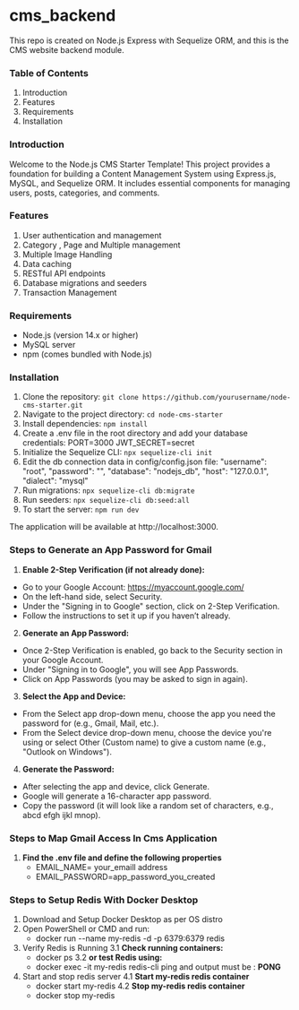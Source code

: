 # cms_backend
This repo is created on Node.js Express with Sequelize ORM, and this is the CMS website backend module.

### **Table of Contents**
1. Introduction 
2. Features 
3. Requirements 
4. Installation


### **Introduction**

Welcome to the Node.js CMS Starter Template! This project provides a foundation for building a Content Management System using Express.js, MySQL, and Sequelize ORM. 
It includes essential components for managing users, posts, categories, and comments.

### **Features**
1. User authentication and management 
2. Category , Page and Multiple management
3. Multiple Image Handling
4. Data caching 
5. RESTful API endpoints 
6. Database migrations and seeders
7. Transaction Management

### **Requirements**
* Node.js (version 14.x or higher)
* MySQL server
* npm (comes bundled with Node.js)

### **Installation**

1. Clone the repository: `git clone https://github.com/yourusername/node-cms-starter.git`
2. Navigate to the project directory: `cd node-cms-starter `
3. Install dependencies: `npm install `
4. Create a .env file in the root directory and add your database credentials:
   PORT=3000
   JWT_SECRET=secret
5. Initialize the Sequelize CLI: `npx sequelize-cli init`
6. Edit the db connection data in config/config.json file:
   "username": "root",
   "password": "",
   "database": "nodejs_db",
   "host": "127.0.0.1",
   "dialect": "mysql"
6. Run migrations: `npx sequelize-cli db:migrate `
7. Run seeders: `npx sequelize-cli db:seed:all`
8. To start the server: `npm run dev`

The application will be available at http://localhost:3000.

### **Steps to Generate an App Password for Gmail**
1.	**Enable 2-Step Verification (if not already done):**
   - Go to your Google Account: https://myaccount.google.com/
   - On the left-hand side, select Security.
   - Under the "Signing in to Google" section, click on 2-Step Verification.
   - Follow the instructions to set it up if you haven’t already.
2.	**Generate an App Password:**
   - Once 2-Step Verification is enabled, go back to the Security section in your Google Account.
   - Under "Signing in to Google", you will see App Passwords.
   - Click on App Passwords (you may be asked to sign in again).
3.	**Select the App and Device:**
   - From the Select app drop-down menu, choose the app you need the password for (e.g., Gmail, Mail, etc.).
   - From the Select device drop-down menu, choose the device you're using or select Other (Custom name) to give a custom name (e.g., "Outlook on Windows").
4.	**Generate the Password:**
   - After selecting the app and device, click Generate.
   - Google will generate a 16-character app password.
   - Copy the password (it will look like a random set of characters, e.g., abcd efgh ijkl mnop).

### **Steps to Map Gmail Access In Cms Application**
1. **Find the .env file and define the following properties**
   - EMAIL_NAME= your_emaill address
   - EMAIL_PASSWORD=app_password_you_created 

### **Steps to Setup Redis With Docker Desktop**
1. Download and Setup Docker Desktop as per OS distro
2. Open PowerShell or CMD and run:
   - docker run --name my-redis -d -p 6379:6379 redis
3. Verify Redis is Running
  3.1 **Check running containers:**
      - docker ps
  3.2 **or test Redis using:**
      - docker exec -it my-redis redis-cli ping and output must be : <b>PONG</b>
4. Start and stop redis server
   4.1 **Start my-redis redis container**
      - docker start my-redis
   4.2 **Stop my-redis redis container**
      - docker stop my-redis